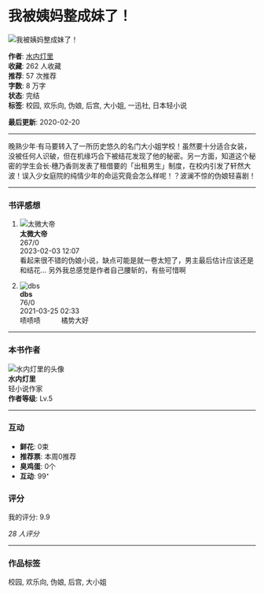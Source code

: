 # 我被姨妈整成妹了！

![我被姨妈整成妹了！](https://www.bilinovel.com/files/article/image/0/140/140s.jpg?1675336592)

**作者**: [水内灯里](/authorarticle/水内灯里.html)  
**收藏**: 262 人收藏  
**推荐**: 57 次推荐  
**字数**: 8 万字  
**状态**: 完结  
**标签**: 校园, 欢乐向, 伪娘, 后宫, 大小姐, 一迅社, 日本轻小说  

**最后更新**: 2020-02-20  

---

晚熟少年·有马要转入了一所历史悠久的名门大小姐学校！虽然要十分适合女装，没被任何人识破，但在机缘巧合下被结花发现了他的秘密。另一方面，知道这个秘密的学生会长·穗乃香则发表了租借要的「出租男生」制度，在校内引发了轩然大波！误入少女庭院的纯情少年的命运究竟会怎么样呢！？波澜不惊的伪娘轻喜剧！

---

### 书评感想

1. ![太微大帝](https://www.bilinovel.com/files/system/avatar/736/736940.jpg)  
   **太微大帝**  
   267/0  
   2023-02-03 12:07  
   看起来很不错的伪娘小说，缺点可能是就一卷太短了，男主最后估计应该还是和结花... 另外我总感觉是作者自己腰斩的，有些可惜啊  
   
2. ![dbs](https://www.bilinovel.com/images/noavatar.png)  
   **dbs**  
   76/0  
   2021-03-25 02:33  
   啧啧啧   橘势大好  

---

### 本书作者

![水内灯里的头像](/images/noauthor.jpg)  
**水内灯里**  
轻小说作家  
**作者等级**: Lv.5  

--- 

### 互动

- **鲜花**: 0束
- **推荐票**: 本周0推荐
- **臭鸡蛋**: 0个
- **互动**: 99⁺

### 评分

我的评分: 9.9  

_28 人评分_

---

### 作品标签

校园, 欢乐向, 伪娘, 后宫, 大小姐